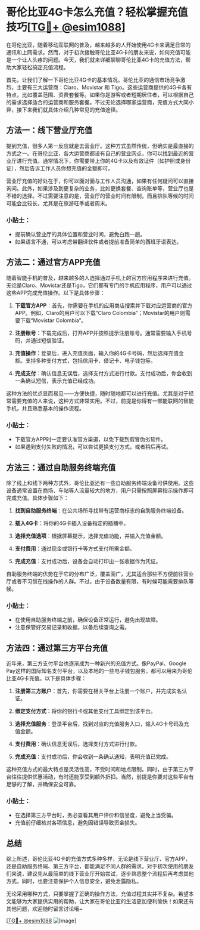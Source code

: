# 哥伦比亚4G卡怎么充值？轻松掌握充值技巧[[TG💪+ @esim1088](https://t.me/s/esim1088)]

在哥伦比亚，随着移动互联网的普及，越来越多的人开始使用4G卡来满足日常的通讯和上网需求。然而，对于初次接触哥伦比亚4G卡的朋友来说，如何充值可能是一个让人头疼的问题。今天，我们就来详细聊聊哥伦比亚4G卡的充值方法，帮助大家轻松搞定充值流程。

首先，让我们了解一下哥伦比亚4G卡的基本情况。哥伦比亚的通信市场竞争激烈，主要有三大运营商：Claro、Movistar 和 Tigo。这些运营商提供的4G卡各有特点，比如覆盖范围、资费套餐等。如果你是游客或者短期居住者，可以根据自己的需求选择适合的运营商和服务套餐。不过无论选择哪家运营商，充值方式大同小异，接下来我们就具体介绍几种常见的充值途径。

## 方法一：线下营业厅充值

提到充值，很多人第一反应就是去营业厅。这种方式虽然传统，但确实是最直接的方式之一。在哥伦比亚，各大运营商都设有自己的营业网点，你可以找到最近的营业厅进行充值。通常情况下，你需要带上你的4G卡以及有效证件（如护照或身份证），然后告诉工作人员你想充值的金额即可。

营业厅充值的好处在于，你可以面对面与工作人员沟通，如果有任何疑问可以直接询问。此外，如果涉及到更复杂的业务，比如更换套餐、查询账单等，营业厅也是不错的选择。不过需要注意的是，营业厅的营业时间有限制，而且排队等候的时间可能会比较长，尤其是在旅游旺季或者周末。

### 小贴士：
- 提前确认营业厅的具体位置和营业时间，避免白跑一趟。
- 如果语言不通，可以考虑带翻译软件或者提前准备简单的西班牙语表达。

## 方法二：通过官方APP充值

随着智能手机的普及，越来越多的人选择通过手机上的官方应用程序来进行充值。无论是Claro、Movistar还是Tigo，它们都有专门的手机应用程序，用户可以通过这些APP完成充值操作。以下是具体步骤：

1. **下载官方APP**：首先，你需要在手机的应用商店搜索并下载对应运营商的官方APP。例如，Claro的用户可以下载“Claro Colombia”；Movistar的用户则需要下载“Movistar Colombia”。

2. **注册账号**：下载完成后，打开APP并按照提示注册账号。通常需要输入手机号码，并通过短信验证。

3. **充值操作**：登录后，进入充值页面，输入你的4G卡号码，然后选择充值金额。支持多种支付方式，包括信用卡、借记卡、电子钱包等。

4. **完成支付**：确认信息无误后，选择支付方式进行付款。支付成功后，你会收到一条确认短信，表示充值已经成功。

这种方法的优点显而易见——方便快捷，随时随地都可以进行充值。尤其是对于经常需要充值的人来说，这种方式非常实用。不过，前提是你得有一部能联网的智能手机，并且熟悉基本的操作流程。

### 小贴士：
- 下载官方APP时一定要认准官方渠道，以免下载到假冒伪劣软件。
- 如果遇到支付失败的情况，可以尝试更换支付方式，或者稍后再试。

## 方法三：通过自助服务终端充值

除了线上和线下两种方式外，哥伦比亚还有一些自助服务终端设备可供使用。这些设备通常设置在商场、车站等人流量较大的地方，用户只需按照屏幕指示操作即可完成充值。具体步骤如下：

1. **找到自助服务终端**：在公共场所寻找带有运营商标志的自助服务终端设备。

2. **插入4G卡**：将你的4G卡插入设备指定的插槽中。

3. **选择充值选项**：根据屏幕提示，选择充值功能，并输入充值金额。

4. **支付费用**：通过现金或银行卡等方式支付所需金额。

5. **完成充值**：支付成功后，设备会自动打印出一张收据作为凭证。

自助服务终端的优势在于它的分布广泛，覆盖面广，尤其适合那些不方便前往营业厅或者不习惯在线操作的人群。不过，由于设备数量有限，有时候可能需要排队等候。

### 小贴士：
- 在使用自助服务终端之前，确保设备正常运行，避免出现故障。
- 注意保管好交易记录和收据，以备后续查询之需。

## 方法四：通过第三方平台充值

近年来，第三方支付平台也逐渐成为一种新兴的充值方式。像PayPal、Google Pay这样的国际知名支付平台，以及本地的一些电子钱包服务，都可以用来为哥伦比亚4G卡充值。以下是具体步骤：

1. **注册第三方账户**：首先，你需要在相关平台上注册一个账户，并完成实名认证。

2. **绑定支付方式**：将你的银行卡或其他支付工具绑定到该平台。

3. **选择充值服务**：登录平台后，找到对应的充值服务入口，输入4G卡号码及充值金额。

4. **支付费用**：确认信息无误后，选择支付方式进行付款。

5. **完成充值**：支付成功后，你会收到一条确认通知，表明充值已完成。

这种充值方式的最大特点是灵活性高，不受时间和地点限制。同时，由于第三方平台往往提供优惠活动，有时还能享受到额外折扣。当然，前提是你要对这些平台有足够的了解，并确保安全可靠。

### 小贴士：
- 在选择第三方平台时，务必查看其用户评价和信誉度，避免上当受骗。
- 充值前仔细核对各项信息，避免因错误导致资金损失。

## 总结

综上所述，哥伦比亚4G卡的充值方式多种多样，无论是线下营业厅、官方APP，还是自助服务终端、第三方平台，都能满足不同人群的需求。对于初次使用的朋友们来说，建议先从最简单的线下营业厅开始尝试，逐步熟悉整个流程后再考虑其他方式。同时，也要注意保护个人信息安全，避免泄露隐私。

无论采用哪种方式，只要掌握了正确的操作方法，充值过程其实并不复杂。希望本文能够为大家提供实用的帮助，让大家在哥伦比亚的生活更加便利愉快！如果还有其他问题，欢迎随时留言讨论哦~

[[TG💪+ @esim1088](https://t.me/s/esim1088) ![Image](https://i.postimg.cc/4NQfJmqS/Snipaste-2025-05-13-00-14-12.png)]
